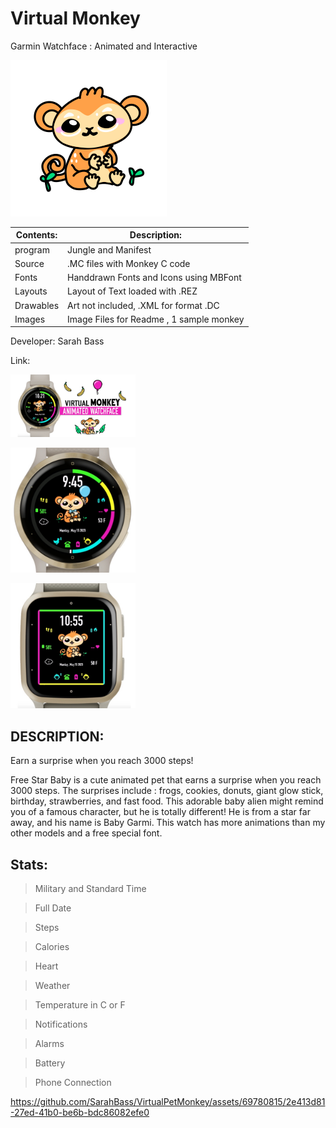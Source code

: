 # Virtual Monkey
Garmin Watchface : Animated and Interactive


![Alt text](https://github.com/SarahBass/VirtualPetMonkey/blob/main/bigdog2.png)




Contents: | Description:
--------- | ------------
program  | Jungle and Manifest 
Source | .MC files with Monkey C code
Fonts | Handdrawn Fonts and Icons using MBFont 
Layouts | Layout of Text loaded with .REZ 
Drawables | Art not included, .XML for format .DC
Images    | Image Files for Readme , 1 sample monkey
 
 Developer: Sarah Bass
 
 Link: 
 
 [<img src="https://github.com/SarahBass/VirtualPetMonkey/blob/main/Untitled%20110.jpeg" width="200" height="100">](https://apps.garmin.com/en-US/apps/5a0ab9df-301b-4d21-bfa8-1f0aaa8ce2bd)
 
[<img src="https://github.com/SarahBass/VirtualPetMonkey/blob/main/Garmin%20logo%20icon%2033.jpeg" width="200" height="200">](https://apps.garmin.com/en-US/apps/5a0ab9df-301b-4d21-bfa8-1f0aaa8ce2bd)

[<img src="https://github.com/SarahBass/VirtualPetMonkey/blob/main/Garmin%20logo%20icon%2035.jpeg" width="200" height="200">](https://apps.garmin.com/en-US/apps/5a0ab9df-301b-4d21-bfa8-1f0aaa8ce2bd)

## DESCRIPTION:
Earn a surprise when you reach 3000 steps!

Free Star Baby is a cute animated pet that earns a surprise when you reach 3000 steps. The surprises include : frogs, cookies, donuts, giant glow stick, birthday, strawberries, and fast food. This adorable baby alien might remind you of a famous character, but he is totally different! He is from a star far away, and his name is Baby Garmi. This watch has more animations than my other models and a free special font. 


## Stats:

>Military and Standard Time

>Full Date

>Steps

>Calories

>Heart

>Weather

>Temperature in C or F

>Notifications

>Alarms

>Battery

>Phone Connection

https://github.com/SarahBass/VirtualPetMonkey/assets/69780815/2e413d81-27ed-41b0-be6b-bdc86082efe0













